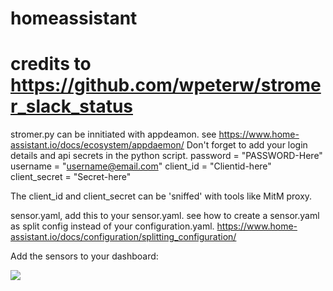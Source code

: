 # homeassistant
# credits to https://github.com/wpeterw/stromer_slack_status
stromer.py can be innitiated with appdeamon. see https://www.home-assistant.io/docs/ecosystem/appdaemon/
Don't forget to add your login details and api secrets in the python script.
password = "PASSWORD-Here"
username = "username@email.com"
client_id = "Clientid-here"
client_secret = "Secret-here"

The client_id and client_secret can be 'sniffed' with tools like MitM proxy.

sensor.yaml, add this to your sensor.yaml. see how to create a sensor.yaml as split config instead of your configuration.yaml. https://www.home-assistant.io/docs/configuration/splitting_configuration/

Add the sensors to your dashboard:

![](https://repository-images.githubusercontent.com/236567711/8775ce80-41cc-11ea-9b03-74208e961f84&quot)
